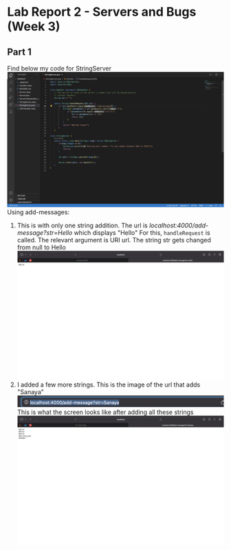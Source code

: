 # Lab Report 2 - Servers and Bugs (Week 3)
## Part 1
Find below my code for StringServer
![Image](code.png)
Using add-messages:
1. This is with only one string addition. The url is _localhost:4000/add-message?str=Hello_ which displays "Hello"
For this, `handleRequest` is called. The relevant argument is URI url. The string str gets changed from null to Hello
![Image](hello.png)
2. I added a few more strings. This is the image of the url that adds "Sanaya"
![Image](link.png)
This is what the screen looks like after adding all these strings
![Image](sent.png)
